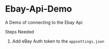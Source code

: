 # Ebay-Api-Demo
A Demo of connecting to the Ebay Api 

Steps Needed
<ol>
<li>Add eBay Auth token to the <code>appsettings.json</code></li>

</ol>

